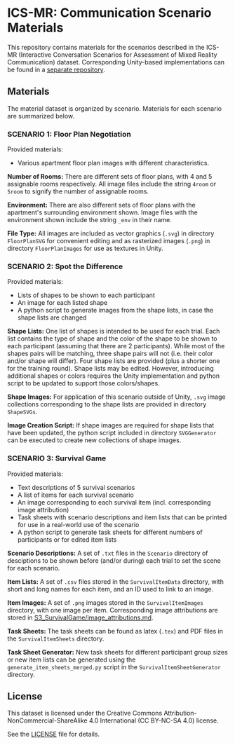 # ICS-MR: Communication Scenario Materials

This repository contains materials for the scenarios described in the ICS-MR (Interactive Conversation Scenarios for Assessment of Mixed Reality Communication) dataset.
Corresponding Unity-based implementations can be found in a [separate repository](https://github.com/Telecommunication-Telemedia-Assessment/ics-mr-communication-scenario-materials).

## Materials

The material dataset is organized by scenario. Materials for each scenario are summarized below.

### SCENARIO 1: Floor Plan Negotiation

Provided materials:
* Various apartment floor plan images with different characteristics. 

**Number of Rooms:** There are different sets of floor plans, with 4 and 5 assignable rooms respectively. All image files include the string `4room` or `5room` to signify the number of assignable rooms.

**Environment:** There are also different sets of floor plans with the apartment's surrounding environment shown. Image files with the environment shown include the string `_env` in their name.

**File Type:** All images are included as vector graphics (`.svg`) in directory `FloorPlanSVG` for convenient editing and as rasterized images (`.png`) in directory `FloorPlanImages` for use as textures in Unity.  

### SCENARIO 2: Spot the Difference

Provided materials:
* Lists of shapes to be shown to each participant
* An image for each listed shape
* A python script to generate images from the shape lists, in case the shape lists are changed

**Shape Lists:** One list of shapes is intended to be used for each trial. Each list contains the type of shape and the color of the shape to be shown to each participant (assuming that there are 2 participants). While most of the shapes pairs will be matching, three shape pairs will not (i.e. their color and/or shape will differ). Four shape lists are provided (plus a shorter one for the training round). Shape lists may be edited. However, introducing additional shapes or colors requires the Unity implementation and python script to be updated to support those colors/shapes.

**Shape Images:** For application of this scenario outside of Unity, `.svg` image collections corresponding to the shape lists are provided in directory `ShapeSVGs`. 

**Image Creation Script:** If shape images are required for shape lists that have been updated, the python script included in directory `SVGGenerator` can be executed to create new collections of shape images.

### SCENARIO 3: Survival Game

Provided materials:
* Text descriptions of 5 survival scenarios
* A list of items for each survival scenario
* An image corresponding to each survival item (incl. corresponding image attribution)
* Task sheets with scenario descriptions and item lists that can be printed for use in a real-world use of the scenario
* A python script to generate task sheets for different numbers of participants or for edited item lists

**Scenario Descriptions:** A set of `.txt` files in the `Scenario` directory of desciptions to be shown before (and/or during) each trial to set the scene for each scenario.

**Item Lists:** A set of `.csv` files stored in the `SurvivalItemData` directory, with short and long names for each item, and an ID used to link to an image.

**Item Images:** A set of `.png` images stored in the `SurvivalItemImages` directory, with one image per item. Corresponding image attributions are stored in [S3_SurvivalGame/image_attributions.md](S3_SurvivalGame/image_attributions.md).

**Task Sheets:** The task sheets can be found as latex (`.tex`) and PDF files in the `SurvivalItemSheets` directory.

**Task Sheet Generator:** New task sheets for different participant group sizes or new item lists can be generated using the `generate_item_sheets_merged.py` script in the `SurvivalItemSheetGenerator` directory.


## License

This dataset is licensed under the Creative Commons Attribution-NonCommercial-ShareAlike 4.0 International (CC BY-NC-SA 4.0) license.

See the [LICENSE](LICENSE.txt) file for details.
